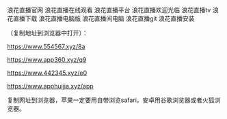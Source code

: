 浪花直播官网
浪花直播在线观看
浪花直播平台
浪花直播欢迎光临
浪花直播tv
浪花直播下载
浪花直播电脑版
浪花直播间电脑
浪花直播git
浪花直播安装


（复制地址到浏览器中打开）：

https://www.554567.xyz/8a

https://www.app360.xyz/q9

https://www.442345.xyz/e0

https://www.apphuijia.xyz/app

复制网址到浏览器，苹果一定要用自带浏览safari，安卓用谷歌浏览器或者火狐浏览器。
